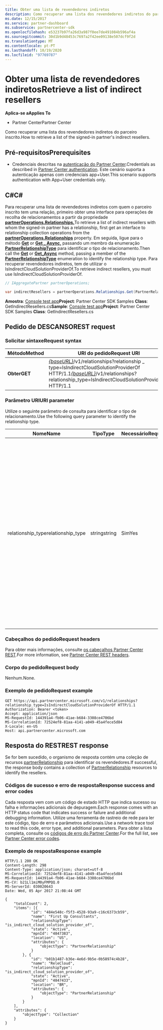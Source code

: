 ```yaml
---
title: Obter uma lista de revendedores indiretos
description: Como recuperar uma lista dos revendedores indiretos do parceiro inscrito.
ms.date: 12/15/2017
ms.service: partner-dashboard
ms.subservice: partnercenter-sdk
ms.openlocfilehash: e53237b97fa26d3a987f0ee7de491084b596af4a
ms.sourcegitcommit: 30d1b9d48453c7697a2f42ee09138e507dcf9f2d
ms.translationtype: MT
ms.contentlocale: pt-PT
ms.lasthandoff: 10/19/2020
ms.locfileid: "97769787"
---
```

# <a name="retrieve-a-list-of-indirect-resellers"></a><span data-ttu-id="5be03-103">Obter uma lista de revendedores indiretos</span><span class="sxs-lookup"><span data-stu-id="5be03-103">Retrieve a list of indirect resellers</span></span>

<span data-ttu-id="5be03-104">**Aplica-se a**</span><span class="sxs-lookup"><span data-stu-id="5be03-104">**Applies To**</span></span>

- <span data-ttu-id="5be03-105">Partner Center</span><span class="sxs-lookup"><span data-stu-id="5be03-105">Partner Center</span></span>

<span data-ttu-id="5be03-106">Como recuperar uma lista dos revendedores indiretos do parceiro inscrito.</span><span class="sxs-lookup"><span data-stu-id="5be03-106">How to retrieve a list of the signed-in partner's indirect resellers.</span></span>

## <a name="prerequisites"></a><span data-ttu-id="5be03-107">Pré-requisitos</span><span class="sxs-lookup"><span data-stu-id="5be03-107">Prerequisites</span></span>

- <span data-ttu-id="5be03-108">Credenciais descritas na [autenticação do Partner Center](partner-center-authentication.md).</span><span class="sxs-lookup"><span data-stu-id="5be03-108">Credentials as described in [Partner Center authentication](partner-center-authentication.md).</span></span> <span data-ttu-id="5be03-109">Este cenário suporta a autenticação apenas com credenciais app+User.</span><span class="sxs-lookup"><span data-stu-id="5be03-109">This scenario supports authentication with App+User credentials only.</span></span>

## <a name="c"></a><span data-ttu-id="5be03-110">C\#</span><span class="sxs-lookup"><span data-stu-id="5be03-110">C\#</span></span>

<span data-ttu-id="5be03-111">Para recuperar uma lista de revendedores indiretos com quem o parceiro inscrito tem uma relação, primeiro obter uma interface para operações de recolha de relacionamentos a partir da propriedade [**partnerOperations.Relationships.**](/dotnet/api/microsoft.store.partnercenter.ipartner.relationships)</span><span class="sxs-lookup"><span data-stu-id="5be03-111">To retrieve a list of indirect resellers with whom the signed-in partner has a relationship, first get an interface to relationship collection operations from the [**partnerOperations.Relationships**](/dotnet/api/microsoft.store.partnercenter.ipartner.relationships) property.</span></span> <span data-ttu-id="5be03-112">Em seguida, ligue para o método [**Get**](/dotnet/api/microsoft.store.partnercenter.relationships.irelationshipcollection.get) or [**Get \_ Async,**](/dotnet/api/microsoft.store.partnercenter.relationships.irelationshipcollection.getasync) passando um membro da enumeração [**PartnerRelationshipType**](/dotnet/api/microsoft.store.partnercenter.models.relationships.partnerrelationshiptype) para identificar o tipo de relacionamento.</span><span class="sxs-lookup"><span data-stu-id="5be03-112">Then call the [**Get**](/dotnet/api/microsoft.store.partnercenter.relationships.irelationshipcollection.get) or [**Get\_Async**](/dotnet/api/microsoft.store.partnercenter.relationships.irelationshipcollection.getasync) method, passing a member of the [**PartnerRelationshipType**](/dotnet/api/microsoft.store.partnercenter.models.relationships.partnerrelationshiptype) enumeration to identify the relationship type.</span></span> <span data-ttu-id="5be03-113">Para recuperar revendedores indiretos, tem de utilizar o IsIndirectCloudSolutionProviderOf.</span><span class="sxs-lookup"><span data-stu-id="5be03-113">To retrieve indirect resellers, you must use IsIndirectCloudSolutionProviderOf.</span></span>

``` csharp
// IAggregatePartner partnerOperations;

var indirectResellers = partnerOperations.Relationships.Get(PartnerRelationshipType.IsIndirectCloudSolutionProviderOf);
```

<span data-ttu-id="5be03-114">**Amostra**: [Console test app](console-test-app.md)**Project**: Partner Center SDK Samples **Class**: GetIndirectResellers.cs</span><span class="sxs-lookup"><span data-stu-id="5be03-114">**Sample**: [Console test app](console-test-app.md)**Project**: Partner Center SDK Samples **Class**: GetIndirectResellers.cs</span></span>

## <a name="rest-request"></a><span data-ttu-id="5be03-115">Pedido de DESCANSO</span><span class="sxs-lookup"><span data-stu-id="5be03-115">REST request</span></span>

### <a name="request-syntax"></a><span data-ttu-id="5be03-116">Solicitar sintaxe</span><span class="sxs-lookup"><span data-stu-id="5be03-116">Request syntax</span></span>

| <span data-ttu-id="5be03-117">Método</span><span class="sxs-lookup"><span data-stu-id="5be03-117">Method</span></span>  | <span data-ttu-id="5be03-118">URI do pedido</span><span class="sxs-lookup"><span data-stu-id="5be03-118">Request URI</span></span>                                                                                                                |
|---------|----------------------------------------------------------------------------------------------------------------------------|
| <span data-ttu-id="5be03-119">**Obter**</span><span class="sxs-lookup"><span data-stu-id="5be03-119">**GET**</span></span> | <span data-ttu-id="5be03-120">[*{baseURL}*](partner-center-rest-urls.md)/v1/relationships?relationship \_ type=IsIndirectCloudSolutionProviderOf HTTP/1.1</span><span class="sxs-lookup"><span data-stu-id="5be03-120">[*{baseURL}*](partner-center-rest-urls.md)/v1/relationships?relationship\_type=IsIndirectCloudSolutionProviderOf HTTP/1.1</span></span> |

### <a name="uri-parameter"></a><span data-ttu-id="5be03-121">Parâmetro URI</span><span class="sxs-lookup"><span data-stu-id="5be03-121">URI parameter</span></span>

<span data-ttu-id="5be03-122">Utilize o seguinte parâmetro de consulta para identificar o tipo de relacionamento.</span><span class="sxs-lookup"><span data-stu-id="5be03-122">Use the following query parameter to identify the relationship type.</span></span>

| <span data-ttu-id="5be03-123">Nome</span><span class="sxs-lookup"><span data-stu-id="5be03-123">Name</span></span>               | <span data-ttu-id="5be03-124">Tipo</span><span class="sxs-lookup"><span data-stu-id="5be03-124">Type</span></span>    | <span data-ttu-id="5be03-125">Necessário</span><span class="sxs-lookup"><span data-stu-id="5be03-125">Required</span></span>  | <span data-ttu-id="5be03-126">Descrição</span><span class="sxs-lookup"><span data-stu-id="5be03-126">Description</span></span>                         |
|--------------------|---------|-----------|-------------------------------------|
| <span data-ttu-id="5be03-127">relationship_type</span><span class="sxs-lookup"><span data-stu-id="5be03-127">relationship_type</span></span>  | <span data-ttu-id="5be03-128">string</span><span class="sxs-lookup"><span data-stu-id="5be03-128">string</span></span>  | <span data-ttu-id="5be03-129">Sim</span><span class="sxs-lookup"><span data-stu-id="5be03-129">Yes</span></span>       | <span data-ttu-id="5be03-130">O valor é a representação de uma das cordas encontradas no [PartnerRelationshipType](/dotnet/api/microsoft.store.partnercenter.models.relationships.partnerrelationshiptype).</span><span class="sxs-lookup"><span data-stu-id="5be03-130">The value is the string representation of one of the member names found in [PartnerRelationshipType](/dotnet/api/microsoft.store.partnercenter.models.relationships.partnerrelationshiptype).</span></span><br/><br/> <span data-ttu-id="5be03-131">Se o parceiro estiver inscrito como fornecedor e pretender obter uma lista dos revendedores indiretos com quem estabeleceram uma relação, utilize o IsIndirectCloudSolutionProviderOf.</span><span class="sxs-lookup"><span data-stu-id="5be03-131">If the partner is signed in as a provider and you want to get a list of the indirect resellers with whom they have established a relationship, use IsIndirectCloudSolutionProviderOf.</span></span><br/><br/> <span data-ttu-id="5be03-132">Se o parceiro for inscrito como revendedor e pretender obter uma lista dos fornecedores indiretos com quem estabeleceram uma relação, utilize o IsIndirectResellerOf.</span><span class="sxs-lookup"><span data-stu-id="5be03-132">If the partner is signed in as a reseller and you want to get a list of the indirect providers with whom they have established a relationship, use IsIndirectResellerOf.</span></span>    |

### <a name="request-headers"></a><span data-ttu-id="5be03-133">Cabeçalhos do pedido</span><span class="sxs-lookup"><span data-stu-id="5be03-133">Request headers</span></span>

<span data-ttu-id="5be03-134">Para obter mais informações, consulte [os cabeçalhos Partner Center REST](headers.md).</span><span class="sxs-lookup"><span data-stu-id="5be03-134">For more information, see [Partner Center REST headers](headers.md).</span></span>

### <a name="request-body"></a><span data-ttu-id="5be03-135">Corpo do pedido</span><span class="sxs-lookup"><span data-stu-id="5be03-135">Request body</span></span>

<span data-ttu-id="5be03-136">Nenhum.</span><span class="sxs-lookup"><span data-stu-id="5be03-136">None.</span></span>

### <a name="request-example"></a><span data-ttu-id="5be03-137">Exemplo de pedido</span><span class="sxs-lookup"><span data-stu-id="5be03-137">Request example</span></span>

```http
GET https://api.partnercenter.microsoft.com/v1/relationships?relationship_type=IsIndirectCloudSolutionProviderOf HTTP/1.1
Authorization: Bearer <token>
Accept: application/json
MS-RequestId: 144391a4-fb06-41ae-b684-3308ce4706bd
MS-CorrelationId: 72524ef8-81aa-4141-a049-45a4fece5d84
X-Locale: en-US
Host: api.partnercenter.microsoft.com
```

## <a name="rest-response"></a><span data-ttu-id="5be03-138">Resposta do REST</span><span class="sxs-lookup"><span data-stu-id="5be03-138">REST response</span></span>

<span data-ttu-id="5be03-139">Se for bem sucedido, o organismo de resposta contém uma coleção de recursos [partnerRelationship](relationships-resources.md) para identificar os revendedores.</span><span class="sxs-lookup"><span data-stu-id="5be03-139">If successful, the response body contains a collection of [PartnerRelationship](relationships-resources.md) resources to identify the resellers.</span></span>

### <a name="response-success-and-error-codes"></a><span data-ttu-id="5be03-140">Códigos de sucesso e erro de resposta</span><span class="sxs-lookup"><span data-stu-id="5be03-140">Response success and error codes</span></span>

<span data-ttu-id="5be03-141">Cada resposta vem com um código de estado HTTP que indica sucesso ou falha e informações adicionais de depuragem.</span><span class="sxs-lookup"><span data-stu-id="5be03-141">Each response comes with an HTTP status code that indicates success or failure and additional debugging information.</span></span> <span data-ttu-id="5be03-142">Utilize uma ferramenta de rastreio de rede para ler este código, tipo de erro e parâmetros adicionais.</span><span class="sxs-lookup"><span data-stu-id="5be03-142">Use a network trace tool to read this code, error type, and additional parameters.</span></span> <span data-ttu-id="5be03-143">Para obter a lista completa, consulte os [códigos de erro do Partner Center](error-codes.md).</span><span class="sxs-lookup"><span data-stu-id="5be03-143">For the full list, see [Partner Center error codes](error-codes.md).</span></span>

### <a name="response-example"></a><span data-ttu-id="5be03-144">Exemplo de resposta</span><span class="sxs-lookup"><span data-stu-id="5be03-144">Response example</span></span>

```http
HTTP/1.1 200 OK
Content-Length: 298
Content-Type: application/json; charset=utf-8
MS-CorrelationId: 72524ef8-81aa-4141-a049-45a4fece5d84
MS-RequestId: 144391a4-fb06-41ae-b684-3308ce4706bd
MS-CV: b21Ll1miM0yFMPQQ.0
MS-ServerId: 030020643
Date: Wed, 05 Apr 2017 21:08:44 GMT

{
    "totalCount": 2,
    "items": [{
            "id": "484e548c-f5f3-4528-93a9-c16c6373cb59",
            "name": "First Up Consultants",
            "relationshipType": "is_indirect_cloud_solution_provider_of",
            "state": "Active",
            "mpnId": "4847383",
            "location": "US",
            "attributes": {
                "objectType": "PartnerRelationship"
            }
        }, {
            "id": "b01b1487-b36e-4e6d-9b5e-0b58974c4b28",
            "name": "ReleCloud",
            "relationshipType": "is_indirect_cloud_solution_provider_of",
            "state": "Active",
            "mpnId": "4847433",
            "location": "BR",
            "attributes": {
                "objectType": "PartnerRelationship"
            }
        }
    ],
    "attributes": {
        "objectType": "Collection"
    }
}
```